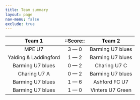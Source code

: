 ```yaml
---
title: Team summary
layout: page
nav-menu: false
exclude: true
---
```




|        Team 1         |  ::Score::  |      Team 2      |
|:---------------------:|:-----------:|:----------------:|
|        MPE U7         | 3 &mdash; 0 | Barming U7 blues |
| Yalding & Laddingford | 1 &mdash; 2 | Barming U7 blues |
|   Barming U7 blues    | 0 &mdash; 2 |   Charing U7 C   |
|     Charing U7 A      | 0 &mdash; 2 | Barming U7 blues |
|   Barming U7 blues    | 1 &mdash; 6 |  Ashford FC U7   |
|   Barming U7 blues    | 1 &mdash; 0 | Vinters U7 Green |

 <br /><br /><br />